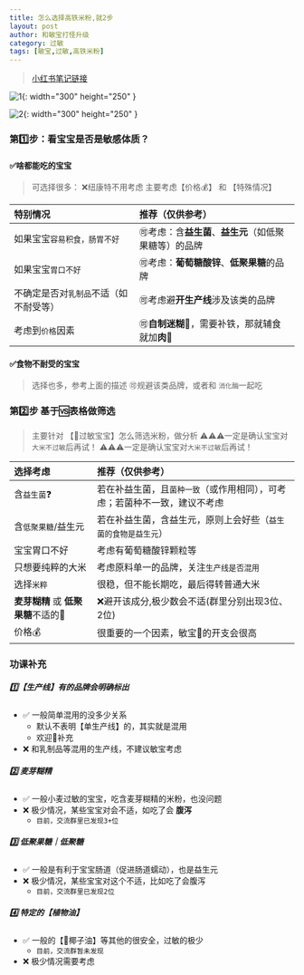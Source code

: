 ```yaml
---
title: 怎么选择高铁米粉,就2步
layout: post
author: 和敏宝打怪升级
category: 过敏
tags: [敏宝,过敏,高铁米粉]
---
```


> [小红书笔记链接]( https://www.xiaohongshu.com/discovery/item/6822df8f000000002001ec1d?source=webshare&xhsshare=pc_web&xsec_token=YBRNE5O3Q5MLeXTpqQ3ApweWkAr48W4r5_6ALfNYYrElc=&xsec_source=pc_share)

![1](https://blog-1252538339.cos.ap-chengdu.myqcloud.com/minbao/p_%E9%AB%98%E9%93%81%E7%B1%B3%E7%B2%89/%E5%AE%9D%E5%AE%9D%E8%BE%85%E9%A3%9F_%E6%95%8F%E5%AE%9D_%E7%B1%B3%E7%B2%89%E6%80%8E%E4%B9%88%E9%80%89%EF%BC%8C%E6%8E%A8%E8%8D%90%E6%B5%8B%E8%AF%84_1_%E5%92%8C%E6%95%8F%E5%AE%9D%E6%89%93%E6%80%AA%E5%8D%87%E7%BA%A7_%E6%9D%A5%E8%87%AA%E5%B0%8F%E7%BA%A2%E4%B9%A6%E7%BD%91%E9%A1%B5%E7%89%88.jpg){: width="300" height="250" }

![2](https://blog-1252538339.cos.ap-chengdu.myqcloud.com/minbao/p_%E9%AB%98%E9%93%81%E7%B1%B3%E7%B2%89/%E5%AE%9D%E5%AE%9D%E8%BE%85%E9%A3%9F_%E6%95%8F%E5%AE%9D_%E7%B1%B3%E7%B2%89%E6%80%8E%E4%B9%88%E9%80%89%EF%BC%8C%E6%8E%A8%E8%8D%90%E6%B5%8B%E8%AF%84_2_%E5%92%8C%E6%95%8F%E5%AE%9D%E6%89%93%E6%80%AA%E5%8D%87%E7%BA%A7_%E6%9D%A5%E8%87%AA%E5%B0%8F%E7%BA%A2%E4%B9%A6%E7%BD%91%E9%A1%B5%E7%89%88.jpg){: width="300" height="250" }


### 第1️⃣步：看宝宝是否是敏感体质？

#### ✅啥都能吃的宝宝
> 可选择很多： ❌纽康特不用考虑
> 主要考虑【价格💰】 和 【特殊情况】

|特别情况|推荐（仅供参考）|
|:--|:--|
|如果宝宝`容易积食，肠胃不好`|🉑考虑：含**益生菌**、**益生元**（如低聚果糖等）的品牌|
|如果宝宝`胃口不好`|🉑考虑：**葡萄糖酸锌**、**低聚果糖**的品牌|
|不确定是否对`乳制品`不适（如不耐受等）|🉑考虑避**开生产线**涉及该类的品牌|
|考虑到`价格`因素|🉑**自制迷糊**🥣，需要补铁，那就辅食就加**肉**🥩|


#### ✅食物不耐受的宝宝
> 选择也多，参考上面的描述
> 🉑规避该类品牌，或者和 `消化酶`一起吃


### 第2️⃣步 基于🆚表格做筛选
> 主要针对 【🤧过敏宝宝】怎么筛选米粉，做分析
> ⚠️⚠️⚠️一定是确认宝宝对`大米不过敏`后再试！
> ⚠️⚠️⚠️一定是确认宝宝对`大米不过敏`后再试！

|选择考虑|推荐（仅供参考）|
|:--|:--|
|含`益生菌`❓|若在补益生菌，且`菌种一致`（或作用相同），可考虑；若菌种不一致，建议不考虑|
|含`低聚果糖`/益生元|若在补益生菌，含益生元，原则上会好些（`益生菌的食物是益生元`）|
|宝宝胃口不好| 考虑有葡萄糖酸锌颗粒等|
|只想要纯粹的大米| 考虑原料单一的品牌，关注`生产线是否混用`|
|选择`米粹`| 很稳，但不能长期吃，最后得转普通大米|
|**麦芽糊精** 或 **低聚果糖**不适的👶|❌避开该成分,极少数会不适(群里分别出现3位、2位)|
|价格💰|很重要的一个因素，敏宝🤧的开支会很高|


### 功课补充
##### 1️⃣【生产线】有的品牌会明确标出
- ✅ 一般简单混用的没多少关系
	- 默认不表明【单生产线】的，其实就是混用
	- 欢迎👭补充
- ❌ 和乳制品等混用的生产线，不建议敏宝考虑
##### 2️⃣ 麦芽糊精
- ✅ 一般小麦过敏的宝宝，吃含麦芽糊精的米粉，也没问题
- ❌ 极少情况，某些宝宝对会不适，如吃了会 **腹泻**
	- `目前，交流群里已发现3+位`

##### 3️⃣ 低聚果糖｜低聚糖
- ✅ 一般是有利于宝宝肠道（促进肠道蠕动），也是益生元
- ❌ 极少情况，某些宝宝对这个不适，比如吃了会腹泻
	- `目前，交流群里已发现2位`

##### 4️⃣ 特定的【植物油】
- ✅ 一般的【🥥椰子油】等其他的很安全，过敏的极少
	- `目前，交流群暂未发现`
- ❌ 极少情况需要考虑

